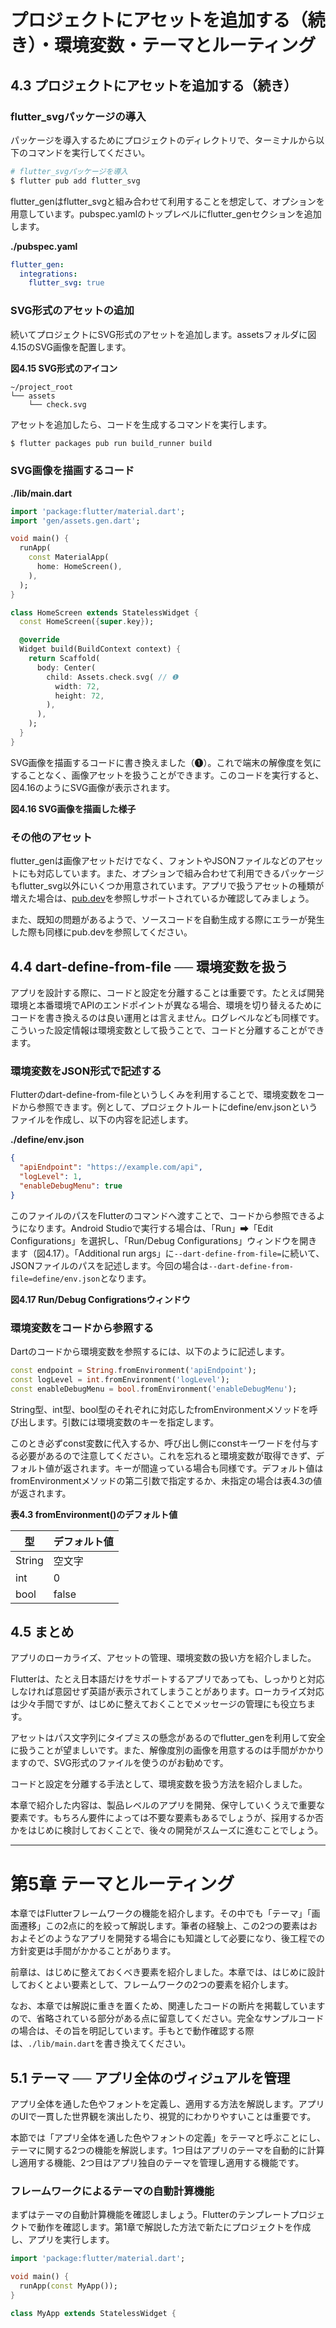 # プロジェクトにアセットを追加する（続き）・環境変数・テーマとルーティング

## 4.3 プロジェクトにアセットを追加する（続き）

### flutter_svgパッケージの導入

パッケージを導入するためにプロジェクトのディレクトリで、ターミナルから以下のコマンドを実行してください。

```bash
# flutter_svgパッケージを導入
$ flutter pub add flutter_svg
```

flutter_genはflutter_svgと組み合わせて利用することを想定して、オプションを用意しています。pubspec.yamlのトップレベルにflutter_genセクションを追加します。

**./pubspec.yaml**
```yaml
flutter_gen:
  integrations:
    flutter_svg: true
```

### SVG形式のアセットの追加

続いてプロジェクトにSVG形式のアセットを追加します。assetsフォルダに図4.15のSVG画像を配置します。

**図4.15 SVG形式のアイコン**

```
~/project_root
└── assets
    └── check.svg
```

アセットを追加したら、コードを生成するコマンドを実行します。

```bash
$ flutter packages pub run build_runner build
```

### SVG画像を描画するコード

**./lib/main.dart**
```dart
import 'package:flutter/material.dart';
import 'gen/assets.gen.dart';

void main() {
  runApp(
    const MaterialApp(
      home: HomeScreen(),
    ),
  );
}

class HomeScreen extends StatelessWidget {
  const HomeScreen({super.key});

  @override
  Widget build(BuildContext context) {
    return Scaffold(
      body: Center(
        child: Assets.check.svg( // ❶
          width: 72,
          height: 72,
        ),
      ),
    );
  }
}
```

SVG画像を描画するコードに書き換えました（❶）。これで端末の解像度を気にすることなく、画像アセットを扱うことができます。このコードを実行すると、図4.16のようにSVG画像が表示されます。

**図4.16 SVG画像を描画した様子**

### その他のアセット

flutter_genは画像アセットだけでなく、フォントやJSONファイルなどのアセットにも対応しています。また、オプションで組み合わせて利用できるパッケージもflutter_svg以外にいくつか用意されています。アプリで扱うアセットの種類が増えた場合は、[pub.dev](https://pub.dev/packages/flutter_gen)を参照しサポートされているか確認してみましょう。

また、既知の問題があるようで、ソースコードを自動生成する際にエラーが発生した際も同様にpub.devを参照してください。

## 4.4 dart-define-from-file ── 環境変数を扱う

アプリを設計する際に、コードと設定を分離することは重要です。たとえば開発環境と本番環境でAPIのエンドポイントが異なる場合、環境を切り替えるためにコードを書き換えるのは良い運用とは言えません。ログレベルなども同様です。こういった設定情報は環境変数として扱うことで、コードと分離することができます。

### 環境変数をJSON形式で記述する

Flutterのdart-define-from-fileというしくみを利用することで、環境変数をコードから参照できます。例として、プロジェクトルートにdefine/env.jsonというファイルを作成し、以下の内容を記述します。

**./define/env.json**
```json
{
  "apiEndpoint": "https://example.com/api",
  "logLevel": 1,
  "enableDebugMenu": true
}
```

このファイルのパスをFlutterのコマンドへ渡すことで、コードから参照できるようになります。Android Studioで実行する場合は、「Run」➡「Edit Configurations」を選択し、「Run/Debug Configurations」ウィンドウを開きます（図4.17）。「Additional run args」に`--dart-define-from-file=`に続いて、JSONファイルのパスを記述します。今回の場合は`--dart-define-from-file=define/env.json`となります。

**図4.17 Run/Debug Configrationsウィンドウ**

### 環境変数をコードから参照する

Dartのコードから環境変数を参照するには、以下のように記述します。

```dart
const endpoint = String.fromEnvironment('apiEndpoint');
const logLevel = int.fromEnvironment('logLevel');
const enableDebugMenu = bool.fromEnvironment('enableDebugMenu');
```

String型、int型、bool型のそれぞれに対応したfromEnvironmentメソッドを呼び出します。引数には環境変数のキーを指定します。

このとき必ずconst変数に代入するか、呼び出し側にconstキーワードを付与する必要があるので注意してください。これを忘れると環境変数が取得できず、デフォルト値が返されます。キーが間違っている場合も同様です。デフォルト値はfromEnvironmentメソッドの第二引数で指定するか、未指定の場合は表4.3の値が返されます。

**表4.3 fromEnvironment()のデフォルト値**

| 型 | デフォルト値 |
|---|---|
| String | 空文字 |
| int | 0 |
| bool | false |

## 4.5 まとめ

アプリのローカライズ、アセットの管理、環境変数の扱い方を紹介しました。

Flutterは、たとえ日本語だけをサポートするアプリであっても、しっかりと対応しなければ意図せず英語が表示されてしまうことがあります。ローカライズ対応は少々手間ですが、はじめに整えておくことでメッセージの管理にも役立ちます。

アセットはパス文字列にタイプミスの懸念があるのでflutter_genを利用して安全に扱うことが望ましいです。また、解像度別の画像を用意するのは手間がかかりますので、SVG形式のファイルを使うのがお勧めです。

コードと設定を分離する手法として、環境変数を扱う方法を紹介しました。

本章で紹介した内容は、製品レベルのアプリを開発、保守していくうえで重要な要素です。もちろん要件によっては不要な要素もあるでしょうが、採用するか否かをはじめに検討しておくことで、後々の開発がスムーズに進むことでしょう。

---

# 第5章 テーマとルーティング

本章ではFlutterフレームワークの機能を紹介します。その中でも「テーマ」「画面遷移」この2点に的を絞って解説します。筆者の経験上、この2つの要素はおおよそどのようなアプリを開発する場合にも知識として必要になり、後工程での方針変更は手間がかかることがあります。

前章は、はじめに整えておくべき要素を紹介しました。本章では、はじめに設計しておくとよい要素として、フレームワークの2つの要素を紹介します。

なお、本章では解説に重きを置くため、関連したコードの断片を掲載していますので、省略されている部分がある点に留意してください。完全なサンプルコードの場合は、その旨を明記しています。手もとで動作確認する際は、`./lib/main.dart`を書き換えてください。

## 5.1 テーマ ── アプリ全体のヴィジュアルを管理

アプリ全体を通した色やフォントを定義し、適用する方法を解説します。アプリのUIで一貫した世界観を演出したり、視覚的にわかりやすいことは重要です。

本節では「アプリ全体を通した色やフォントの定義」をテーマと呼ぶことにし、テーマに関する2つの機能を解説します。1つ目はアプリのテーマを自動的に計算し適用する機能、2つ目はアプリ独自のテーマを管理し適用する機能です。

### フレームワークによるテーマの自動計算機能

まずはテーマの自動計算機能を確認しましょう。Flutterのテンプレートプロジェクトで動作を確認します。第1章で解説した方法で新たにプロジェクトを作成し、アプリを実行します。

```dart
import 'package:flutter/material.dart';

void main() {
  runApp(const MyApp());
}

class MyApp extends StatelessWidget {
```